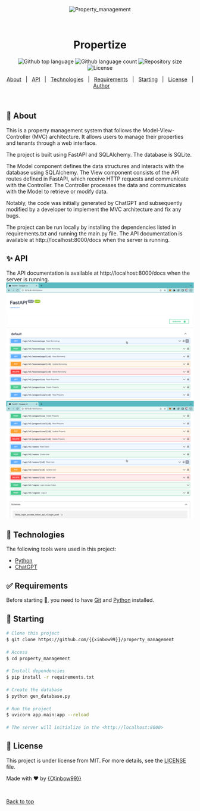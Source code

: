 <div align="center" id="top"> 
  <img src="./.github/app.gif" alt="Property_management" />

  &#xa0;

  <!-- <a href="https://property_management.netlify.app">Demo</a> -->
</div>

<h1 align="center">Propertize</h1>

<p align="center">
  <img alt="Github top language" src="https://img.shields.io/github/languages/top/{{xinbow99}}/property_management?color=56BEB8">

  <img alt="Github language count" src="https://img.shields.io/github/languages/count/{{xinbow99}}/property_management?color=56BEB8">

  <img alt="Repository size" src="https://img.shields.io/github/repo-size/{{xinbow99}}/property_management?color=56BEB8">

  <img alt="License" src="https://img.shields.io/github/license/{{xinbow99}}/property_management?color=56BEB8">

  <!-- <img alt="Github issues" src="https://img.shields.io/github/issues/{{xinbow99}}/property_management?color=56BEB8" /> -->

  <!-- <img alt="Github forks" src="https://img.shields.io/github/forks/{{xinbow99}}/property_management?color=56BEB8" /> -->

  <!-- <img alt="Github stars" src="https://img.shields.io/github/stars/{{xinbow99}}/property_management?color=56BEB8" /> -->
</p>

<!-- Status -->

<!-- <h4 align="center"> 
	🚧  Property_management 🚀 Under construction...  🚧
</h4> 

<hr> -->

<p align="center">
  <a href="#dart-about">About</a> &#xa0; | &#xa0; 
  <a href="#API">API</a> &#xa0; | &#xa0;
  <a href="#rocket-technologies">Technologies</a> &#xa0; | &#xa0;
  <a href="#white_check_mark-requirements">Requirements</a> &#xa0; | &#xa0;
  <a href="#checkered_flag-starting">Starting</a> &#xa0; | &#xa0;
  <a href="#memo-license">License</a> &#xa0; | &#xa0;
  <a href="https://github.com/{{xinbow99}}" target="_blank">Author</a>
</p>

<br>

## :dart: About ##

This is a property management system that follows the Model-View-Controller (MVC) architecture. It allows users to manage their properties and tenants through a web interface.

The project is built using FastAPI and SQLAlchemy. The database is SQLite.

The Model component defines the data structures and interacts with the database using SQLAlchemy. The View component consists of the API routes defined in FastAPI, which receive HTTP requests and communicate with the Controller. The Controller processes the data and communicates with the Model to retrieve or modify data.

Notably, the code was initially generated by ChatGPT and subsequently modified by a developer to implement the MVC architecture and fix any bugs.

The project can be run locally by installing the dependencies listed in requirements.txt and running the main.py file. The API documentation is available at http://localhost:8000/docs when the server is running.

## :sparkles: API ##

The API documentation is available at http://localhost:8000/docs when the server is running.
<img alt="api1" src="https://raw.githubusercontent.com/XinBow99/Propertize/main/images/api1.png" />
<img alt="api2" src="https://raw.githubusercontent.com/XinBow99/Propertize/main/images/api2.png" />

## :rocket: Technologies ##

The following tools were used in this project:
- [Python](https://www.python.org/)
- [ChatGPT](https://chat.openai.com/)

## :white_check_mark: Requirements ##

Before starting :checkered_flag:, you need to have [Git](https://git-scm.com) and [Python](https://www.python.org/) installed.

## :checkered_flag: Starting ##

```bash
# Clone this project
$ git clone https://github.com/{{xinbow99}}/property_management

# Access
$ cd property_management

# Install dependencies
$ pip install -r requirements.txt

# Create the database
$ python gen_database.py

# Run the project
$ uvicorn app.main:app --reload

# The server will initialize in the <http://localhost:8000>
```

## :memo: License ##

This project is under license from MIT. For more details, see the [LICENSE](LICENSE.md) file.


Made with :heart: by <a href="https://github.com/{{xinbow99}}" target="_blank">{{Xinbow99}}</a>

&#xa0;

<a href="#top">Back to top</a>
